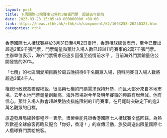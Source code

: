 ```yaml
---
layout: post
title: 下周國際七欖賽事已售約3萬張門票　超越去年銷情
date: 2023-03-23 15:05:48.000000000 +08:00
link: https://news.rthk.hk/rthk/ch/component/k2/1693258-20230323.htm
categories: rthk
---
```


香港國際七人欖球賽將於3月31日至4月2日舉行，香港欖球總會表示，至今已賣出超過2萬9千張門票，門票銷量和預計入場人數已超越11月賽事的2萬7千張門票。主辦單位表示，海外門票需求已逐步回復至疫情前水平 ，目前海外門票銷量佔公開發售的20%。

「七欖」的社區關愛項目將於周五晚招待6千名觀眾入場，預料開賽日入場人數將超過3萬4千人。

欖總行政總裁麥偉彬說，很高興七欖的門票需求保持升勢，而且大部分來自本地市場。去年本地門票銷量創新高，海外市場對今年及明年賽事的興趣有增無減。他有信心，預計入場人數會超越受防疫措施限制的11月賽事，在月尾時突破定下的逾3萬名觀眾的目標。

旅遊發展局總幹事程鼎一表示，很榮幸能見證香港國際七人欖球賽全盛回歸。為熱烈歡迎全球旅客再臨及配合「你好，香港！」的宣傳活動，旅發局送出限量國際七人欖球賽門票給旅客。
